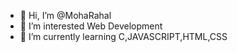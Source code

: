 - 👋 Hi, I’m @MohaRahal
- 👀 I’m interested Web Development
- 🌱 I’m currently learning C,JAVASCRIPT,HTML,CSS


<!---
MohaRahal/MohaRahal is a ✨ special ✨ repository because its `README.md` (this file) appears on your GitHub profile.
You can click the Preview link to take a look at your changes.
--->
